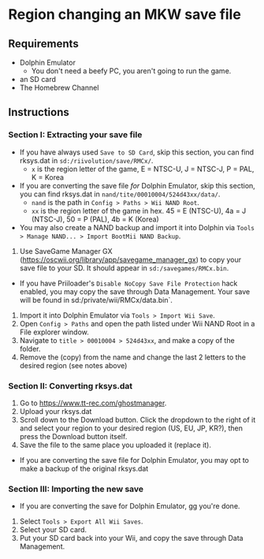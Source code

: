 # Region changing an MKW save file

## Requirements
- Dolphin Emulator 
  - You don't need a beefy PC, you aren't going to run the game.
- an SD card
- The Homebrew Channel

## Instructions

### Section I: Extracting your save file
- If you have always used `Save to SD Card`, skip this section, you can find rksys.dat in `sd:/riivolution/save/RMCx/`.
  - `x` is the region letter of the game, E = NTSC-U, J = NTSC-J, P = PAL, K = Korea
- If you are converting the save file *for* Dolphin Emulator, skip this section, you can find rksys.dat in `nand/tite/00010004/524d43xx/data/`.
  - `nand` is the path in `Config > Paths > Wii NAND Root`.
  - `xx` is the region letter of the game in hex. 45 = E (NTSC-U), 4a = J (NTSC-J), 50 = P (PAL), 4b = K (Korea)
- You may also create a NAND backup and import it into Dolphin via `Tools > Manage NAND... > Import BootMii NAND Backup`.

1. Use SaveGame Manager GX (<https://oscwii.org/library/app/savegame_manager_gx>) to copy your save file to your SD. It should appear in `sd:/savegames/RMCx.bin`.
  - If you have Priiloader's `Disable NoCopy Save File Protection` hack enabled, you may copy the save through Data Management. Your save will be found in sd:/private/wii/RMCx/data.bin`.
1. Import it into Dolphin Emulator via `Tools > Import Wii Save`.
1. Open `Config > Paths` and open the path listed under Wii NAND Root in a File explorer window.
1. Navigate to `title > 00010004 > 524d43xx`, and make a copy of the folder.
1. Remove the (copy) from the name and change the last 2 letters to the desired region (see notes above)

### Section II: Converting rksys.dat

1. Go to https://www.tt-rec.com/ghostmanager.
1. Upload your rksys.dat
1. Scroll down to the Download button. Click the dropdown to the right of it and select your region to your desired region (US, EU, JP, KR?), then press the Download button itself.
1. Save the file to the same place you uploaded it (replace it).
  - If you are converting the save file for Dolphin Emulator, you may opt to make a backup of the original rksys.dat

### Section III: Importing the new save
- If you are converting the save for Dolphin Emulator, gg you're done.

1. Select `Tools > Export All Wii Saves`.
1. Select your SD card.
1. Put your SD card back into your Wii, and copy the save through Data Management.
